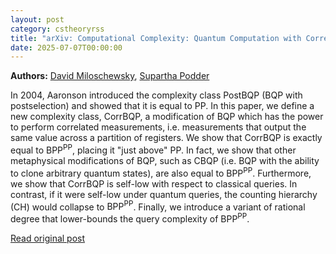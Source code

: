 ```yaml
---
layout: post
category: cstheoryrss
title: "arXiv: Computational Complexity: Quantum Computation with Correlated Measurements: Implications for the"
date: 2025-07-07T00:00:00
---
```


**Authors:** [David Miloschewsky](https://dblp.uni-trier.de/search?q=David+Miloschewsky), [Supartha Podder](https://dblp.uni-trier.de/search?q=Supartha+Podder)

In 2004, Aaronson introduced the complexity class $\mathsf{PostBQP}$
($\mathsf{BQP}$ with postselection) and showed that it is equal to
$\mathsf{PP}$. In this paper, we define a new complexity class,
$\mathsf{CorrBQP}$, a modification of $\mathsf{BQP}$ which has the power to
perform correlated measurements, i.e. measurements that output the same value
across a partition of registers. We show that $\mathsf{CorrBQP}$ is exactly
equal to $\mathsf{BPP}^{\mathsf{PP}}$, placing it "just above" $\mathsf{PP}$.
In fact, we show that other metaphysical modifications of $\mathsf{BQP}$, such
as $\mathsf{CBQP}$ (i.e. $\mathsf{BQP}$ with the ability to clone arbitrary
quantum states), are also equal to $\mathsf{BPP}^{\mathsf{PP}}$. Furthermore,
we show that $\mathsf{CorrBQP}$ is self-low with respect to classical queries.
In contrast, if it were self-low under quantum queries, the counting hierarchy
($\mathsf{CH}$) would collapse to $\mathsf{BPP}^{\mathsf{PP}}$. Finally, we
introduce a variant of rational degree that lower-bounds the query complexity
of $\mathsf{BPP}^{\mathsf{PP}}$.

[Read original post](http://arxiv.org/abs/2507.03692v1)
